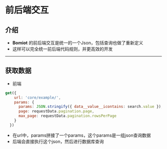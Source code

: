 # 前后端交互

## 介绍

- **Bomiot** 的前后端交互是统一的一个Json，包括查询也做了重新定义
- 这样可以完全统一前后端代码规则，并更高效的开发

---

## 获取数据

- 前端
```js
get({
    url: 'core/example/',
    params: {
      params: JSON.stringify({ data__value__icontains: search.value }),
      page: requestData.pagination.page,
      max_page: requestData.pagination.rowsPerPage
    }
  })
```

- 在url中，params拼接了一个params，这个params是一组json查询数据
- 后端会直接执行这个json，然后进行数据库查询